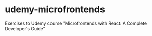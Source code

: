 # udemy-microfrontends
Exercises to Udemy course "Microfrontends with React: A Complete Developer's Guide"
